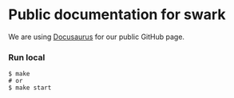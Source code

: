 # Public documentation for swark


We are using [Docusaurus](https://docusaurus.io/) for our public GitHub page.

### Run local 

```
$ make
# or
$ make start
```
